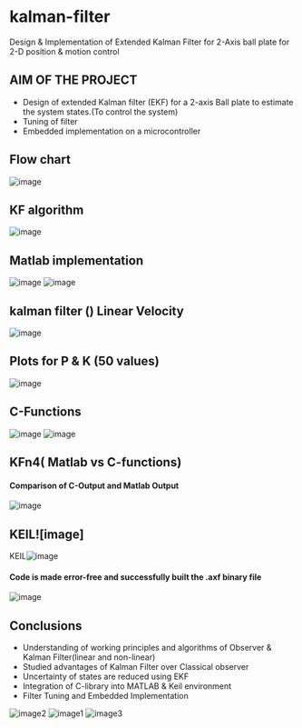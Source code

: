 # kalman-filter
Design &amp; Implementation of Extended Kalman Filter for 2-Axis ball plate for 2-D position &amp; motion control

## AIM OF THE PROJECT
- Design of extended Kalman filter (EKF) for a 2-axis Ball plate to estimate the system states.(To control the system)
- Tuning of filter
- Embedded implementation on a microcontroller

## Flow chart
![image](https://user-images.githubusercontent.com/66320109/118112464-529f8200-b3e5-11eb-91fb-2cbfb6809e2f.png)

## KF algorithm
![image](https://user-images.githubusercontent.com/66320109/118112553-75319b00-b3e5-11eb-8dcc-1e62e9f57806.png)
## Matlab implementation
![image](https://user-images.githubusercontent.com/66320109/118112665-98f4e100-b3e5-11eb-8998-6761e3a4160c.png)
![image](https://user-images.githubusercontent.com/66320109/118112676-9db99500-b3e5-11eb-939b-1f007baace11.png)

## kalman filter () Linear Velocity
![image](https://user-images.githubusercontent.com/66320109/118112736-b0cc6500-b3e5-11eb-87ff-452003cc8619.png)

## Plots for P & K (50 values)
![image](https://user-images.githubusercontent.com/66320109/118112787-c477cb80-b3e5-11eb-960a-d4b7f7682e6b.png)
## C-Functions
![image](https://user-images.githubusercontent.com/66320109/118112922-ecffc580-b3e5-11eb-81a6-9bd4b66329e0.png)
![image](https://user-images.githubusercontent.com/66320109/118112963-fb4de180-b3e5-11eb-927c-d82b84a4018d.png)
## KFn4( Matlab vs C-functions)
#### Comparison of C-Output and Matlab Output

![image](https://user-images.githubusercontent.com/66320109/118113075-1ddffa80-b3e6-11eb-908a-bffef3ba9cd1.png)
## KEIL![image]
KEIL![image](https://user-images.githubusercontent.com/66320109/118113164-394b0580-b3e6-11eb-97ea-8ce74524f5a9.png)
#### Code is made error-free and successfully built the .axf binary file
![image](https://user-images.githubusercontent.com/66320109/118113207-4a941200-b3e6-11eb-8739-b8837fdb5bdc.png)
## Conclusions
- Understanding of working principles and algorithms of Observer & Kalman Filter(linear and non-linear)
- Studied advantages of Kalman Filter over Classical observer 
- Uncertainty of states are reduced using EKF
- Integration of C-library into MATLAB & Keil environment
- Filter Tuning and Embedded Implementation







![image2](https://user-images.githubusercontent.com/66320109/118051229-eab75000-b380-11eb-952f-220d6fdee57e.jpeg)
![image1](https://user-images.githubusercontent.com/66320109/118051249-f276f480-b380-11eb-8084-2c2671e160d4.jpeg)
![image3](https://user-images.githubusercontent.com/66320109/118051370-2b16ce00-b381-11eb-9c36-eea972f9632a.jpeg)


